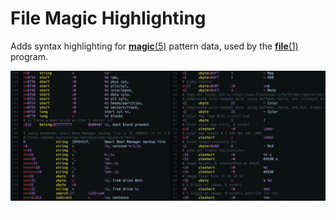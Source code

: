 File Magic Highlighting
=======================

Adds syntax highlighting for [**magic**(5)][5] pattern data, used by the [**file**(1)][1] program.

<img src="preview.png" width="800" alt="Image deliberately left broken on atom.io" />  
<a href="https://github.com/Alhadis/language-file-magic/pull/1#issuecomment-274070964"><img src="preview-spacer.png" width="800" alt="Click here to find out why." /></a>

[1]: https://linux.die.net/man/1/file
[5]: https://linux.die.net/man/5/magic
